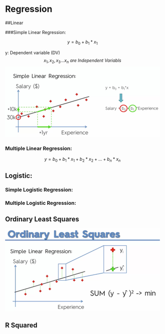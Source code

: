 # Regression

##Linear

###Simple Linear Regression:

$$
y = b_0 + b_1 * x_1
$$

y: Dependent variable (DV)
$$
x_1, x_2, x_3 ... x_n \ are \  Independent \  Variabls
$$
![simple_linear_regression](simple_linear_regression.png)

### Multiple Linear Regression:

$$
y = b_0 + b_1 * x_1 + b_2 * x_2 + ... + b_n * x_n
$$



## Logistic:

### Simple Logistic Regression:

### Multiple Logistic Regression:



 ## Ordinary Least Squares

![ordinary_least_squares](ordinary_least_squares.png)



## R Squared

